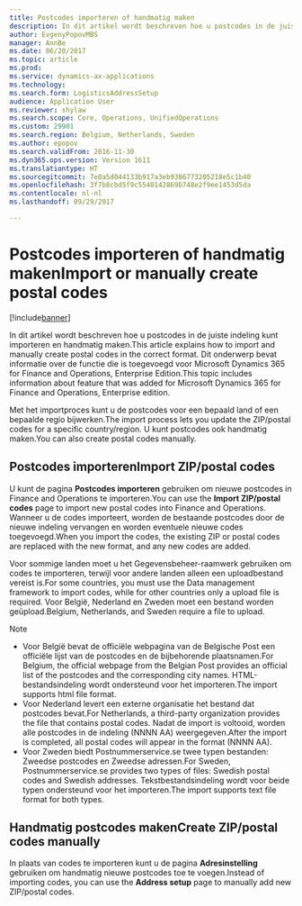 ```yaml
---
title: Postcodes importeren of handmatig maken
description: In dit artikel wordt beschreven hoe u postcodes in de juiste indeling kunt importeren en handmatig maken. Dit onderwerp bevat informatie over de functie die is toegevoegd voor Microsoft Dynamics 365 for Finance and Operations, Enterprise Edition.
author: EvgenyPopovMBS
manager: AnnBe
ms.date: 06/20/2017
ms.topic: article
ms.prod: 
ms.service: dynamics-ax-applications
ms.technology: 
ms.search.form: LogisticsAddressSetup
audience: Application User
ms.reviewer: shylaw
ms.search.scope: Core, Operations, UnifiedOperations
ms.custom: 29901
ms.search.region: Belgium, Netherlands, Sweden
ms.author: epopov
ms.search.validFrom: 2016-11-30
ms.dyn365.ops.version: Version 1611
ms.translationtype: HT
ms.sourcegitcommit: 7e0a5d044133b917a3eb9386773205218e5c1b40
ms.openlocfilehash: 3f7b8cbd5f9c5540142869b748e2f9ee1453d5da
ms.contentlocale: nl-nl
ms.lasthandoff: 09/29/2017

---
```


# <a name="import-or-manually-create-postal-codes"></a><span data-ttu-id="34e0a-104">Postcodes importeren of handmatig maken</span><span class="sxs-lookup"><span data-stu-id="34e0a-104">Import or manually create postal codes</span></span>

[!include[banner](../includes/banner.md)]


<span data-ttu-id="34e0a-105">In dit artikel wordt beschreven hoe u postcodes in de juiste indeling kunt importeren en handmatig maken.</span><span class="sxs-lookup"><span data-stu-id="34e0a-105">This article explains how to import and manually create postal codes in the correct format.</span></span> <span data-ttu-id="34e0a-106">Dit onderwerp bevat informatie over de functie die is toegevoegd voor Microsoft Dynamics 365 for Finance and Operations, Enterprise Edition.</span><span class="sxs-lookup"><span data-stu-id="34e0a-106">This topic includes information about feature that was added for Microsoft Dynamics 365 for Finance and Operations, Enterprise edition.</span></span> 

<span data-ttu-id="34e0a-107">Met het importproces kunt u de postcodes voor een bepaald land of een bepaalde regio bijwerken.</span><span class="sxs-lookup"><span data-stu-id="34e0a-107">The import process lets you update the ZIP/postal codes for a specific country/region.</span></span> <span data-ttu-id="34e0a-108">U kunt postcodes ook handmatig maken.</span><span class="sxs-lookup"><span data-stu-id="34e0a-108">You can also create postal codes manually.</span></span>

## <a name="import-zippostal-codes"></a><span data-ttu-id="34e0a-109">Postcodes importeren</span><span class="sxs-lookup"><span data-stu-id="34e0a-109">Import ZIP/postal codes</span></span>
<span data-ttu-id="34e0a-110">U kunt de pagina **Postcodes importeren** gebruiken om nieuwe postcodes in Finance and Operations te importeren.</span><span class="sxs-lookup"><span data-stu-id="34e0a-110">You can use the **Import ZIP/postal codes** page to import new postal codes into Finance and Operations.</span></span> <span data-ttu-id="34e0a-111">Wanneer u de codes importeert, worden de bestaande postcodes door de nieuwe indeling vervangen en worden eventuele nieuwe codes toegevoegd.</span><span class="sxs-lookup"><span data-stu-id="34e0a-111">When you import the codes, the existing ZIP or postal codes are replaced with the new format, and any new codes are added.</span></span>

<span data-ttu-id="34e0a-112">Voor sommige landen moet u het Gegevensbeheer-raamwerk gebruiken om codes te importeren, terwijl voor andere landen alleen een uploadbestand vereist is.</span><span class="sxs-lookup"><span data-stu-id="34e0a-112">For some countries, you must use the Data management framework to import codes, while for other countries only a upload file is required.</span></span> <span data-ttu-id="34e0a-113">Voor België, Nederland en Zweden moet een bestand worden geüpload.</span><span class="sxs-lookup"><span data-stu-id="34e0a-113">Belgium, Netherlands, and Sweden require a file to upload.</span></span>

> [!NOTE]
> -   <span data-ttu-id="34e0a-114">Voor België bevat de officiële webpagina van de Belgische Post een officiële lijst van de postcodes en de bijbehorende plaatsnamen.</span><span class="sxs-lookup"><span data-stu-id="34e0a-114">For Belgium, the official webpage from the Belgian Post provides an official list of the postcodes and the corresponding city names.</span></span> <span data-ttu-id="34e0a-115">HTML-bestandsindeling wordt ondersteund voor het importeren.</span><span class="sxs-lookup"><span data-stu-id="34e0a-115">The import supports html file format.</span></span>
> -   <span data-ttu-id="34e0a-116">Voor Nederland levert een externe organisatie het bestand dat postcodes bevat.</span><span class="sxs-lookup"><span data-stu-id="34e0a-116">For Netherlands, a third-party organization provides the file that contains postal codes.</span></span> <span data-ttu-id="34e0a-117">Nadat de import is voltooid, worden alle postcodes in de indeling (NNNN AA) weergegeven.</span><span class="sxs-lookup"><span data-stu-id="34e0a-117">After the import is completed, all postal codes will appear in the format (NNNN AA).</span></span>
> -   <span data-ttu-id="34e0a-118">Voor Zweden biedt Postnummerservice.se twee typen bestanden: Zweedse postcodes en Zweedse adressen.</span><span class="sxs-lookup"><span data-stu-id="34e0a-118">For Sweden, Postnummerservice.se provides two types of files: Swedish postal codes and Swedish addresses.</span></span> <span data-ttu-id="34e0a-119">Tekstbestandsindeling wordt voor beide typen ondersteund voor het importeren.</span><span class="sxs-lookup"><span data-stu-id="34e0a-119">The import supports text file format for both types.</span></span>


## <a name="create-zippostal-codes-manually"></a><span data-ttu-id="34e0a-120">Handmatig postcodes maken</span><span class="sxs-lookup"><span data-stu-id="34e0a-120">Create ZIP/postal codes manually</span></span>
<span data-ttu-id="34e0a-121">In plaats van codes te importeren kunt u de pagina **Adresinstelling** gebruiken om handmatig nieuwe postcodes toe te voegen.</span><span class="sxs-lookup"><span data-stu-id="34e0a-121">Instead of importing codes, you can use the **Address setup** page to manually add new ZIP/postal codes.</span></span>



